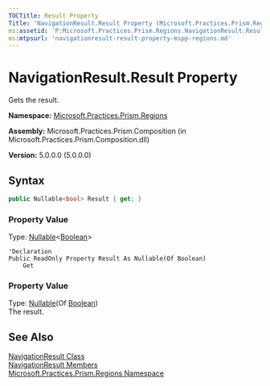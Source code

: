 ```yaml
---
TOCTitle: Result Property
Title: 'NavigationResult.Result Property (Microsoft.Practices.Prism.Regions)'
ms:assetid: 'P:Microsoft.Practices.Prism.Regions.NavigationResult.Result'
ms:mtpsurl: 'navigationresult-result-property-mspp-regions.md'
---
```


# NavigationResult.Result Property

Gets the result.

**Namespace:** [Microsoft.Practices.Prism.Regions](/patterns-practices/reference/mspp-regions-namespace)

**Assembly:** Microsoft.Practices.Prism.Composition (in Microsoft.Practices.Prism.Composition.dll)

**Version:** 5.0.0.0 (5.0.0.0)

## Syntax
```C#
public Nullable<bool> Result { get; }
```
### Property Value

Type: [Nullable](http://msdn.microsoft.com/en-us/library/b3h38hb0)&lt;[Boolean](http://msdn.microsoft.com/en-us/library/a28wyd50)&gt;  


```VB
'Declaration
Public ReadOnly Property Result As Nullable(Of Boolean)
	Get
```

### Property Value

Type: [Nullable](http://msdn.microsoft.com/en-us/library/b3h38hb0)(Of [Boolean](http://msdn.microsoft.com/en-us/library/a28wyd50))  
The result.

## See Also

[NavigationResult Class](/patterns-practices/reference/navigationresult-class-mspp-regions)<br/>
[NavigationResult Members](/patterns-practices/reference/navigationresult-members-mspp-regions)<br/>
[Microsoft.Practices.Prism.Regions Namespace](/patterns-practices/reference/mspp-regions-namespace)<br/>